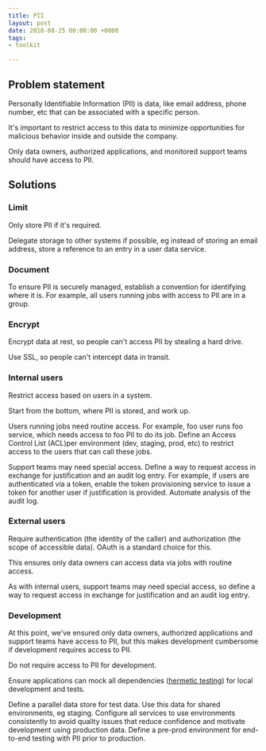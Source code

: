 ```yaml
---
title: PII
layout: post
date: 2018-08-25 00:00:00 +0000
tags:
- toolkit

---
```

## Problem statement

Personally Identifiable Information (PII) is data, like email address, phone number, etc that can be associated with a specific person.

It's important to restrict access to this data to minimize opportunities for malicious behavior inside and outside the company.

Only data owners, authorized applications, and monitored support teams should have access to PII.

## Solutions

### Limit

Only store PII if it's required.

Delegate storage to other systems if possible, eg instead of storing an email address, store a reference to an entry in a user data service.

### Document

To ensure PII is securely managed, establish a convention for identifying where it is. For example, all users running jobs with access to PII are in a group.

### Encrypt

Encrypt data at rest, so people can't access PII by stealing a hard drive.

Use SSL, so people can't intercept data in transit.

### Internal users

Restrict access based on users in a system.

Start from the bottom, where PII is stored, and work up.

Users running jobs need routine access. For example, foo user runs foo service, which needs access to foo PII to do its job. Define an Access Control List (ACL)per environment (dev, staging, prod, etc) to restrict access to the users that can call these jobs.

Support teams may need special access. Define a way to request access in exchange for justification and an audit log entry. For example, if users are authenticated via a token, enable the token provisioning service to issue a token for another user if justification is provided. Automate analysis of the audit log.

### External users

Require authentication (the identity of the caller) and authorization (the scope of accessible data). OAuth is a standard choice for this.

This ensures only data owners can access data via jobs with routine access.

As with internal users, support teams may need special access, so define a way to request access in exchange for justification and an audit log entry.

### Development

At this point, we've ensured only data owners, authorized applications and support teams have access to PII, but this makes development cumbersome if development requires access to PII.

Do not require access to PII for development.

Ensure applications can mock all dependencies ([hermetic testing](https://www.google.com/search?q=hermetic+testing "Google search for hermetic testing")) for local development and tests.

Define a parallel data store for test data. Use this data for shared environments, eg staging. Configure all services to use environments consistently to avoid quality issues that reduce confidence and motivate development using production data. Define a pre-prod environment for end-to-end testing with PII prior to production.